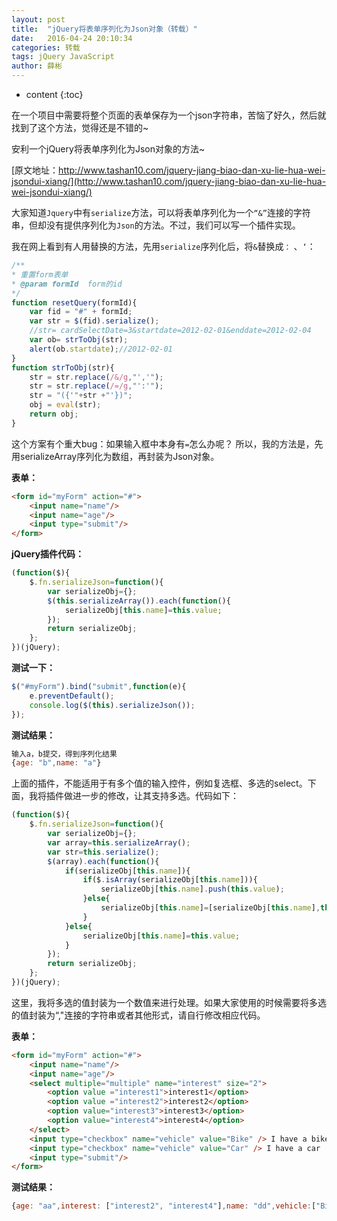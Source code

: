 ```yaml
---
layout: post
title:  "jQuery将表单序列化为Json对象（转载）"
date:   2016-04-24 20:10:34
categories: 转载 
tags: jQuery JavaScript
author: 薛彬
---
```


* content
{:toc}

在一个项目中需要将整个页面的表单保存为一个json字符串，苦恼了好久，然后就找到了这个方法，觉得还是不错的~

安利一个jQuery将表单序列化为Json对象的方法~

[原文地址：http://www.tashan10.com/jquery-jiang-biao-dan-xu-lie-hua-wei-jsondui-xiang/](http://www.tashan10.com/jquery-jiang-biao-dan-xu-lie-hua-wei-jsondui-xiang/)





大家知道`Jquery`中有`serialize`方法，可以将表单序列化为一个`“&”`连接的字符串，但却没有提供序列化为`Json`的方法。不过，我们可以写一个插件实现。

我在网上看到有人用替换的方法，先用`serialize`序列化后，将`&`替换成`：` 、`‘`：

```javascript
/** 
* 重置form表单 
* @param formId  form的id  
*/  
function resetQuery(formId){  
    var fid = "#" + formId;  
    var str = $(fid).serialize();  
    //str= cardSelectDate=3&startdate=2012-02-01&enddate=2012-02-04  
    var ob= strToObj(str);  
    alert(ob.startdate);//2012-02-01  
}  
function strToObj(str){  
    str = str.replace(/&/g,"','");  
    str = str.replace(/=/g,"':'");  
    str = "({'"+str +"'})";  
    obj = eval(str);   
    return obj;  
} 
```

这个方案有个重大bug：如果输入框中本身有`=`怎么办呢？ 所以，我的方法是，先用serializeArray序列化为数组，再封装为Json对象。

**表单：**

```html
<form id="myForm" action="#">
    <input name="name"/>
    <input name="age"/>
    <input type="submit"/>
</form>
```

**jQuery插件代码：**

```javascript
(function($){
    $.fn.serializeJson=function(){
        var serializeObj={};
        $(this.serializeArray()).each(function(){
            serializeObj[this.name]=this.value;
        });
        return serializeObj;
    };
})(jQuery);
```

**测试一下：**

```javascript
$("#myForm").bind("submit",function(e){
    e.preventDefault();
    console.log($(this).serializeJson());
});
```

**测试结果：**

```javascript
输入a，b提交，得到序列化结果
{age: "b",name: "a"}
```

上面的插件，不能适用于有多个值的输入控件，例如复选框、多选的select。下面，我将插件做进一步的修改，让其支持多选。代码如下：

```javascript
(function($){
    $.fn.serializeJson=function(){
        var serializeObj={};
        var array=this.serializeArray();
        var str=this.serialize();
        $(array).each(function(){
            if(serializeObj[this.name]){
                if($.isArray(serializeObj[this.name])){
                    serializeObj[this.name].push(this.value);
                }else{
                    serializeObj[this.name]=[serializeObj[this.name],this.value];
                }
            }else{
                serializeObj[this.name]=this.value; 
            }
        });
        return serializeObj;
    };
})(jQuery);
```

这里，我将多选的值封装为一个数值来进行处理。如果大家使用的时候需要将多选的值封装为“,"连接的字符串或者其他形式，请自行修改相应代码。

**表单：**

```html
<form id="myForm" action="#">
    <input name="name"/>
    <input name="age"/>
    <select multiple="multiple" name="interest" size="2">
        <option value ="interest1">interest1</option>
        <option value ="interest2">interest2</option>
        <option value="interest3">interest3</option>
        <option value="interest4">interest4</option>
    </select>
    <input type="checkbox" name="vehicle" value="Bike" /> I have a bike
    <input type="checkbox" name="vehicle" value="Car" /> I have a car
    <input type="submit"/>
</form>
```

**测试结果：**

```javascript
{age: "aa",interest: ["interest2", "interest4"],name: "dd",vehicle:["Bike","Car"]}
```